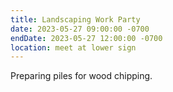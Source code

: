 ```yaml
---
title: Landscaping Work Party
date: 2023-05-27 09:00:00 -0700
endDate: 2023-05-27 12:00:00 -0700
location: meet at lower sign
---
```


Preparing piles for wood chipping.
